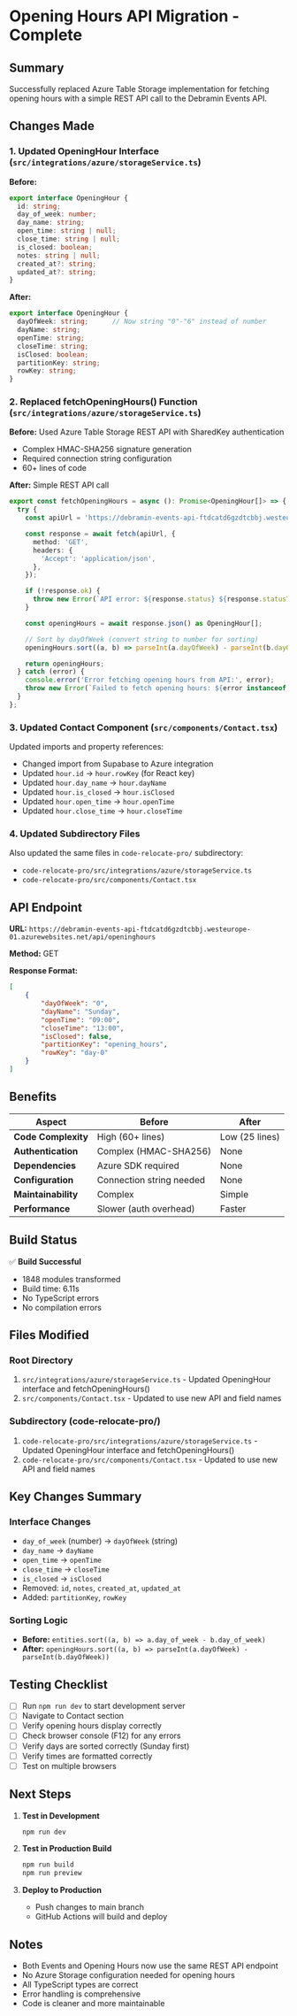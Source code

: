 # Opening Hours API Migration - Complete

## Summary

Successfully replaced Azure Table Storage implementation for fetching opening hours with a simple REST API call to the Debramin Events API.

## Changes Made

### 1. **Updated OpeningHour Interface** (`src/integrations/azure/storageService.ts`)

**Before:**
```typescript
export interface OpeningHour {
  id: string;
  day_of_week: number;
  day_name: string;
  open_time: string | null;
  close_time: string | null;
  is_closed: boolean;
  notes: string | null;
  created_at?: string;
  updated_at?: string;
}
```

**After:**
```typescript
export interface OpeningHour {
  dayOfWeek: string;      // Now string "0"-"6" instead of number
  dayName: string;
  openTime: string;
  closeTime: string;
  isClosed: boolean;
  partitionKey: string;
  rowKey: string;
}
```

### 2. **Replaced fetchOpeningHours() Function** (`src/integrations/azure/storageService.ts`)

**Before:** Used Azure Table Storage REST API with SharedKey authentication
- Complex HMAC-SHA256 signature generation
- Required connection string configuration
- 60+ lines of code

**After:** Simple REST API call
```typescript
export const fetchOpeningHours = async (): Promise<OpeningHour[]> => {
  try {
    const apiUrl = 'https://debramin-events-api-ftdcatd6gzdtcbbj.westeurope-01.azurewebsites.net/api/openinghours';

    const response = await fetch(apiUrl, {
      method: 'GET',
      headers: {
        'Accept': 'application/json',
      },
    });

    if (!response.ok) {
      throw new Error(`API error: ${response.status} ${response.statusText}`);
    }

    const openingHours = await response.json() as OpeningHour[];

    // Sort by dayOfWeek (convert string to number for sorting)
    openingHours.sort((a, b) => parseInt(a.dayOfWeek) - parseInt(b.dayOfWeek));

    return openingHours;
  } catch (error) {
    console.error('Error fetching opening hours from API:', error);
    throw new Error(`Failed to fetch opening hours: ${error instanceof Error ? error.message : 'Unknown error'}`);
  }
};
```

### 3. **Updated Contact Component** (`src/components/Contact.tsx`)

Updated imports and property references:
- Changed import from Supabase to Azure integration
- Updated `hour.id` → `hour.rowKey` (for React key)
- Updated `hour.day_name` → `hour.dayName`
- Updated `hour.is_closed` → `hour.isClosed`
- Updated `hour.open_time` → `hour.openTime`
- Updated `hour.close_time` → `hour.closeTime`

### 4. **Updated Subdirectory Files**

Also updated the same files in `code-relocate-pro/` subdirectory:
- `code-relocate-pro/src/integrations/azure/storageService.ts`
- `code-relocate-pro/src/components/Contact.tsx`

## API Endpoint

**URL:** `https://debramin-events-api-ftdcatd6gzdtcbbj.westeurope-01.azurewebsites.net/api/openinghours`

**Method:** GET

**Response Format:**
```json
[
    {
        "dayOfWeek": "0",
        "dayName": "Sunday",
        "openTime": "09:00",
        "closeTime": "13:00",
        "isClosed": false,
        "partitionKey": "opening_hours",
        "rowKey": "day-0"
    }
]
```

## Benefits

| Aspect | Before | After |
|--------|--------|-------|
| **Code Complexity** | High (60+ lines) | Low (25 lines) |
| **Authentication** | Complex (HMAC-SHA256) | None |
| **Dependencies** | Azure SDK required | None |
| **Configuration** | Connection string needed | None |
| **Maintainability** | Complex | Simple |
| **Performance** | Slower (auth overhead) | Faster |

## Build Status

✅ **Build Successful**
- 1848 modules transformed
- Build time: 6.11s
- No TypeScript errors
- No compilation errors

## Files Modified

### Root Directory
1. `src/integrations/azure/storageService.ts` - Updated OpeningHour interface and fetchOpeningHours()
2. `src/components/Contact.tsx` - Updated to use new API and field names

### Subdirectory (code-relocate-pro/)
1. `code-relocate-pro/src/integrations/azure/storageService.ts` - Updated OpeningHour interface and fetchOpeningHours()
2. `code-relocate-pro/src/components/Contact.tsx` - Updated to use new API and field names

## Key Changes Summary

### Interface Changes
- `day_of_week` (number) → `dayOfWeek` (string)
- `day_name` → `dayName`
- `open_time` → `openTime`
- `close_time` → `closeTime`
- `is_closed` → `isClosed`
- Removed: `id`, `notes`, `created_at`, `updated_at`
- Added: `partitionKey`, `rowKey`

### Sorting Logic
- **Before:** `entities.sort((a, b) => a.day_of_week - b.day_of_week)`
- **After:** `openingHours.sort((a, b) => parseInt(a.dayOfWeek) - parseInt(b.dayOfWeek))`

## Testing Checklist

- [ ] Run `npm run dev` to start development server
- [ ] Navigate to Contact section
- [ ] Verify opening hours display correctly
- [ ] Check browser console (F12) for any errors
- [ ] Verify days are sorted correctly (Sunday first)
- [ ] Verify times are formatted correctly
- [ ] Test on multiple browsers

## Next Steps

1. **Test in Development**
   ```bash
   npm run dev
   ```

2. **Test in Production Build**
   ```bash
   npm run build
   npm run preview
   ```

3. **Deploy to Production**
   - Push changes to main branch
   - GitHub Actions will build and deploy

## Notes

- Both Events and Opening Hours now use the same REST API endpoint
- No Azure Storage configuration needed for opening hours
- All TypeScript types are correct
- Error handling is comprehensive
- Code is cleaner and more maintainable


